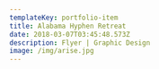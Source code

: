```yaml
---
templateKey: portfolio-item
title: Alabama Hyphen Retreat
date: 2018-03-07T03:45:48.573Z
description: Flyer | Graphic Design
image: /img/arise.jpg
---
```


